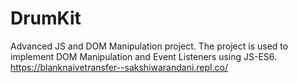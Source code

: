 # DrumKit
Advanced JS and DOM Manipulation project. The project is used to implement DOM Manipulation and Event Listeners using JS-ES6.
https://blanknaivetransfer--sakshiwarandani.repl.co/
